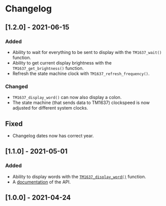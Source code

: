 # Changelog

## [1.2.0] - 2021-06-15
### Added
- Ability to wait for everything to be sent to display with the `TM1637_wait()`
  function. 
- Ability to get current display brightness with the `TM1637_get_brightness()`
  function.
- Refresh the state machine clock with `TM1637_refresh_frequency()`.
### Changed
- `TM1637_display_word()` can now also display a colon.
- The state machine (that sends data to TM1637) clockspeed is now adjusted 
  for different system clocks.
## Fixed
- Changelog dates now has correct year.

## [1.1.0] - 2021-05-01
### Added
- Ability to display words with the
  [`TM1637_display_word()`](https://wahlencraft.github.io/TM1637-pico/html/PicoTM1637_8h.html#aa79d2b795727374b09dd278218381ecb)
  function.
- A [documentation](https://wahlencraft.github.io/TM1637-pico/html/PicoTM1637_8h.html)
  of the API.

## [1.0.0] - 2021-04-24
